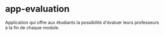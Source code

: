 # app-evaluation
Application qui offre aux étudiants la possibilité d'évaluer leurs professeurs à la fin de chaque module.
